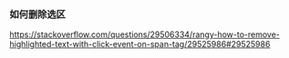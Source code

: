 ### 如何删除选区
https://stackoverflow.com/questions/29506334/rangy-how-to-remove-highlighted-text-with-click-event-on-span-tag/29525986#29525986
